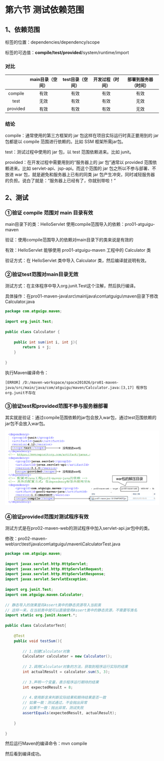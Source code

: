 # 第六节 测试依赖范围

## 1、依赖范围

标签的位置：dependencies/dependency/scope

标签的可选值：**compile/test/provided**/system/runtime/import

### 对比

|          | main目录（空间） | test目录（空间） | 开发过程（时间） | 部署到服务器（时间） |
|:--------:|:----------:|:----------:|:--------:|:----------:|
| compile  |     有效     |     有效     |    有效    |     有效     |
|   test   |     无效     |     有效     |    有效    |     无效     |
| provided |     有效     |     有效     |    有效    |     无效     |


### 结论

compile：通常使用的第三方框架的 jar 包这样在项目实际运行时真正要用到的 jar 包都是以 compile 范围进行依赖的。比如 SSM 框架所需jar包。

test：测试过程中使用的 jar 包，以 test 范围依赖进来。比如 junit。

provided：在开发过程中需要用到的“服务器上的 jar 包”通常以 provided 范围依赖进来。比如 servlet-api、jsp-api。而这个范围的 jar 包之所以不参与部署、不放进 war 包，就是避免和服务器上已有的同类 jar 包产生冲突，同时减轻服务器的负担。说白了就是：“服务器上已经有了，你就别带啦！”

## 2、测试

### ①验证 compile 范围对 main 目录有效

main目录下的类：HelloServlet 使用compile范围导入的依赖：pro01-atguigu-maven

验证：使用compile范围导入的依赖对main目录下的类来说是有效的

有效：HelloServlet 能够使用 pro01-atguigu-maven 工程中的 Calculator 类

验证方式：在 HelloServlet 类中导入 Calculator 类，然后编译就说明有效。

### ②验证test范围对main目录无效

测试方式：在主体程序中导入org.junit.Test这个注解，然后执行编译。

具体操作：在pro01-maven-java\src\main\java\com\atguigu\maven目录下修改Calculator.java

```java
package com.atguigu.maven;

import org.junit.Test;

public class Calculator {

    public int sum(int i, int j){
        return i + j;
    }

}
```

执行Maven编译命令：

```text
[ERROR] /D:/maven-workspace/space201026/pro01-maven-java/src/main/java/com/atguigu/maven/Calculator.java:[3,17] 程序包org.junit不存在
```

### ③验证test和provided范围不参与服务器部署

其实就是验证：通过compile范围依赖的jar包会放入war包，通过test范围依赖的jar包不会放入war包。

![img_18.png](img_18.png)

### ④验证provided范围对测试程序有效

测试方式是在pro02-maven-web的测试程序中加入servlet-api.jar包中的类。

修改：pro02-maven-web\src\test\java\com\atguigu\maven\CalculatorTest.java

```java
package com.atguigu.maven;

import javax.servlet.http.HttpServlet;
import javax.servlet.http.HttpServletRequest;
import javax.servlet.http.HttpServletResponse;
import javax.servlet.ServletException;

import org.junit.Test;
import com.atguigu.maven.Calculator;

// 静态导入的效果是将Assert类中的静态资源导入当前类
// 这样一来，在当前类中就可以直接使用Assert类中的静态资源，不需要写类名
import static org.junit.Assert.*;

public class CalculatorTest{
	
	@Test
	public void testSum(){
		
		// 1.创建Calculator对象
		Calculator calculator = new Calculator();
		
		// 2.调用Calculator对象的方法，获取到程序运行实际的结果
		int actualResult = calculator.sum(5, 3);
		
		// 3.声明一个变量，表示程序运行期待的结果
		int expectedResult = 8;
		
		// 4.使用断言来判断实际结果和期待结果是否一致
		// 如果一致：测试通过，不会抛出异常
		// 如果不一致：抛出异常，测试失败
		assertEquals(expectedResult, actualResult);
		
	}
	
}
```

然后运行Maven的编译命令：mvn compile

然后看到编译成功。